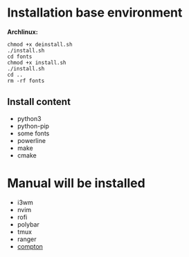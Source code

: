 # Installation base environment
**Archlinux:**
```shell
chmod +x deinstall.sh
./install.sh
cd fonts
chmod +x install.sh
./install.sh
cd ..
rm -rf fonts
```
## Install content
- python3
- python-pip
- some fonts
- powerline 
- make
- cmake 

# Manual will be installed

- i3wm
- nvim
- rofi
- polybar
- tmux
- ranger
- [compton](https://github.com/kjhuanhao/compton)



